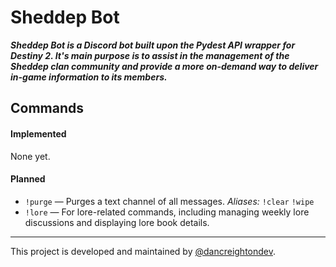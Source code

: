 # Sheddep Bot
***Sheddep Bot is a Discord bot built upon the Pydest API wrapper for Destiny 2. It's main purpose is to assist in the management of the Sheddep clan community and provide a more on-demand way to deliver in-game information to its members.***

## Commands
#### Implemented
None yet.
#### Planned
* `!purge` — Purges a text channel of all messages. *Aliases:* `!clear` `!wipe`
* `!lore` — For lore-related commands, including managing weekly lore discussions and displaying lore book details.
---
This project is developed and maintained by [@dancreightondev](https://twitter.com/dancreightondev).

